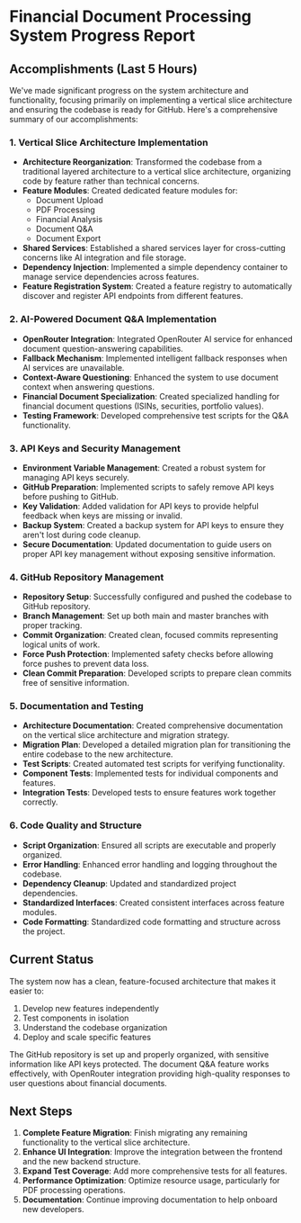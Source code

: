# Financial Document Processing System Progress Report

## Accomplishments (Last 5 Hours)

We've made significant progress on the system architecture and functionality, focusing primarily on implementing a vertical slice architecture and ensuring the codebase is ready for GitHub. Here's a comprehensive summary of our accomplishments:

### 1. Vertical Slice Architecture Implementation

- **Architecture Reorganization**: Transformed the codebase from a traditional layered architecture to a vertical slice architecture, organizing code by feature rather than technical concerns.
- **Feature Modules**: Created dedicated feature modules for:
  - Document Upload
  - PDF Processing
  - Financial Analysis
  - Document Q&A
  - Document Export
- **Shared Services**: Established a shared services layer for cross-cutting concerns like AI integration and file storage.
- **Dependency Injection**: Implemented a simple dependency container to manage service dependencies across features.
- **Feature Registration System**: Created a feature registry to automatically discover and register API endpoints from different features.

### 2. AI-Powered Document Q&A Implementation

- **OpenRouter Integration**: Integrated OpenRouter AI service for enhanced document question-answering capabilities.
- **Fallback Mechanism**: Implemented intelligent fallback responses when AI services are unavailable.
- **Context-Aware Questioning**: Enhanced the system to use document context when answering questions.
- **Financial Document Specialization**: Created specialized handling for financial document questions (ISINs, securities, portfolio values).
- **Testing Framework**: Developed comprehensive test scripts for the Q&A functionality.

### 3. API Keys and Security Management

- **Environment Variable Management**: Created a robust system for managing API keys securely.
- **GitHub Preparation**: Implemented scripts to safely remove API keys before pushing to GitHub.
- **Key Validation**: Added validation for API keys to provide helpful feedback when keys are missing or invalid.
- **Backup System**: Created a backup system for API keys to ensure they aren't lost during code cleanup.
- **Secure Documentation**: Updated documentation to guide users on proper API key management without exposing sensitive information.

### 4. GitHub Repository Management

- **Repository Setup**: Successfully configured and pushed the codebase to GitHub repository.
- **Branch Management**: Set up both main and master branches with proper tracking.
- **Commit Organization**: Created clean, focused commits representing logical units of work.
- **Force Push Protection**: Implemented safety checks before allowing force pushes to prevent data loss.
- **Clean Commit Preparation**: Developed scripts to prepare clean commits free of sensitive information.

### 5. Documentation and Testing

- **Architecture Documentation**: Created comprehensive documentation on the vertical slice architecture and migration strategy.
- **Migration Plan**: Developed a detailed migration plan for transitioning the entire codebase to the new architecture.
- **Test Scripts**: Created automated test scripts for verifying functionality.
- **Component Tests**: Implemented tests for individual components and features.
- **Integration Tests**: Developed tests to ensure features work together correctly.

### 6. Code Quality and Structure

- **Script Organization**: Ensured all scripts are executable and properly organized.
- **Error Handling**: Enhanced error handling and logging throughout the codebase.
- **Dependency Cleanup**: Updated and standardized project dependencies.
- **Standardized Interfaces**: Created consistent interfaces across feature modules.
- **Code Formatting**: Standardized code formatting and structure across the project.

## Current Status

The system now has a clean, feature-focused architecture that makes it easier to:
1. Develop new features independently
2. Test components in isolation
3. Understand the codebase organization
4. Deploy and scale specific features

The GitHub repository is set up and properly organized, with sensitive information like API keys protected. The document Q&A feature works effectively, with OpenRouter integration providing high-quality responses to user questions about financial documents.

## Next Steps

1. **Complete Feature Migration**: Finish migrating any remaining functionality to the vertical slice architecture.
2. **Enhance UI Integration**: Improve the integration between the frontend and the new backend structure.
3. **Expand Test Coverage**: Add more comprehensive tests for all features.
4. **Performance Optimization**: Optimize resource usage, particularly for PDF processing operations.
5. **Documentation**: Continue improving documentation to help onboard new developers.
